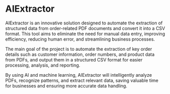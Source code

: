 # AIExtractor

AIExtractor is an innovative solution designed to automate the extraction of structured data from order-related PDF documents and convert it into a CSV format. This tool aims to eliminate the need for manual data entry, improving efficiency, reducing human error, and streamlining business processes.

The main goal of the project is to automate the extraction of key order details such as customer information, order numbers, and product data from PDFs, and output them in a structured CSV format for easier processing, analysis, and reporting.

By using AI and machine learning, AIExtractor will intelligently analyze PDFs, recognize patterns, and extract relevant data, saving valuable time for businesses and ensuring more accurate data handling.

